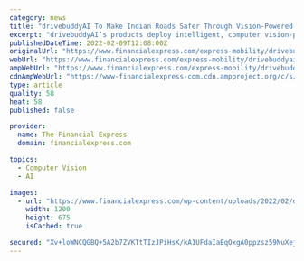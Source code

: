 ```yaml
---
category: news
title: "drivebuddyAI To Make Indian Roads Safer Through Vision-Powered ADAS Tech"
excerpt: "drivebuddyAI’s products deploy intelligent, computer vision-powered ADAS technology, that avoids collisions through real-time alerts, assesses driving behaviour for risks and improves driver behaviour with personalized coaching on the move. Over 100 ..."
publishedDateTime: 2022-02-09T12:08:00Z
originalUrl: "https://www.financialexpress.com/express-mobility/drivebuddyai-to-make-indian-roads-safer-through-vision-powered-adas-tech/2429556/"
webUrl: "https://www.financialexpress.com/express-mobility/drivebuddyai-to-make-indian-roads-safer-through-vision-powered-adas-tech/2429556/"
ampWebUrl: "https://www.financialexpress.com/express-mobility/drivebuddyai-to-make-indian-roads-safer-through-vision-powered-adas-tech/2429556/lite/"
cdnAmpWebUrl: "https://www-financialexpress-com.cdn.ampproject.org/c/s/www.financialexpress.com/express-mobility/drivebuddyai-to-make-indian-roads-safer-through-vision-powered-adas-tech/2429556/lite/"
type: article
quality: 58
heat: 58
published: false

provider:
  name: The Financial Express
  domain: financialexpress.com

topics:
  - Computer Vision
  - AI

images:
  - url: "https://www.financialexpress.com/wp-content/uploads/2022/02/drivebuddyai.jpg"
    width: 1200
    height: 675
    isCached: true

secured: "Xv+loWNCQGBQ+5A2b7ZVKTtTIzJPiHsK/kA1UFdaIaEqOxgA0ppzsz59NuXej6nhk2nD45SI2+VCsmDZWVGtnWJgsmx1SK+v12Z0FbGQ000nxzf3rYXTiqpRevgYDHuM3GGli+N/RNVdnSkLeB/+CESU+sSxRxa8GYn7taDY2/bMdzliU6yjQ2fBj5IfsrUPIBUSMGzHmRiFqjv9YldbxGWCZvHM7jao1rSRU/CuHJ9PZ43xuxukVqaP2/ACIkk2X4UlJbhp33e1pLBz9soLk1CpEIlLZa+u9fhJY3bTlJYNddT/oHL/Jt6wRKyAl1C0kg02m6r2o7lUEwc3ShLzAv/JOWQWQ5uZvbtIRTTeECI=;pQ9SBtKQqeOHseuy8OnZUw=="
---
```


